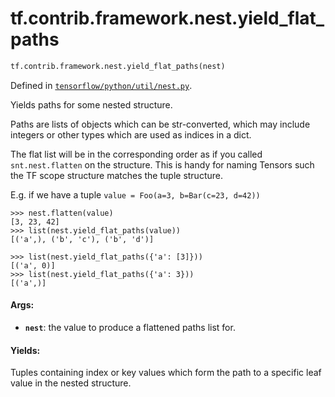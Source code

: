 <div itemscope itemtype="http://developers.google.com/ReferenceObject">
<meta itemprop="name" content="tf.contrib.framework.nest.yield_flat_paths" />
</div>

# tf.contrib.framework.nest.yield_flat_paths

``` python
tf.contrib.framework.nest.yield_flat_paths(nest)
```



Defined in [`tensorflow/python/util/nest.py`](https://www.tensorflow.org/code/tensorflow/python/util/nest.py).

Yields paths for some nested structure.

Paths are lists of objects which can be str-converted, which may include
integers or other types which are used as indices in a dict.

The flat list will be in the corresponding order as if you called
`snt.nest.flatten` on the structure. This is handy for naming Tensors such
the TF scope structure matches the tuple structure.

E.g. if we have a tuple `value = Foo(a=3, b=Bar(c=23, d=42))`

```shell
>>> nest.flatten(value)
[3, 23, 42]
>>> list(nest.yield_flat_paths(value))
[('a',), ('b', 'c'), ('b', 'd')]
```

```shell
>>> list(nest.yield_flat_paths({'a': [3]}))
[('a', 0)]
>>> list(nest.yield_flat_paths({'a': 3}))
[('a',)]
```

#### Args:

* <b>`nest`</b>: the value to produce a flattened paths list for.


#### Yields:

Tuples containing index or key values which form the path to a specific
  leaf value in the nested structure.